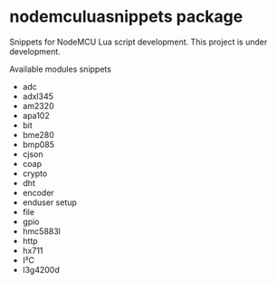 # nodemculuasnippets package

Snippets for NodeMCU Lua script development. This project is under development.

Available modules snippets
* adc
* adxl345
* am2320
* apa102
* bit
* bme280
* bmp085
* cjson
* coap
* crypto
* dht
* encoder
* enduser setup
* file
* gpio
* hmc5883l
* http
* hx711
* I²C
* l3g4200d
